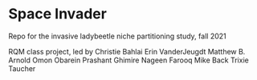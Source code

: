 # Space Invader
Repo for the invasive ladybeetle niche partitioning study, fall 2021

RQM class project, led by Christie Bahlai
Erin VanderJeugdt
Matthew B. Arnold
Omon Obarein
Prashant Ghimire
Nageen Farooq
Mike Back
Trixie Taucher
